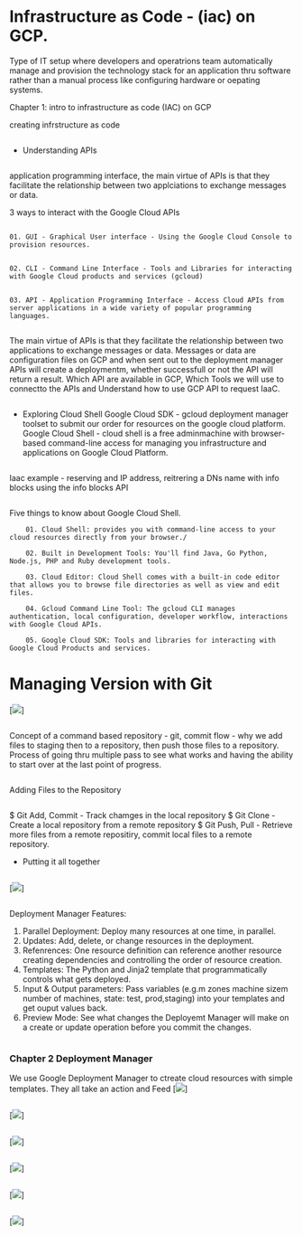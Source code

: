 # Infrastructure as Code - (iac) on GCP. 

Type of IT setup where developers and operatrions team automatically manage and provision the technology stack for an application
thru software rather than a manual process like configuring hardware or oepating systems.

Chapter 1: intro to infrastructure as code (IAC) on GCP

creating infrstructure as code
```
```
* Understanding APIs
```
```
application programming interface, the main virtue of APIs is that they facilitate the relationship between two applciations to exchange messages or data.

3 ways to interact with the Google Cloud APIs
```
```
    01. GUI - Graphical User interface - Using the Google Cloud Console to provision resources.
```
```
    02. CLI - Command Line Interface - Tools and Libraries for interacting with Google Cloud products and services (gcloud)
```
```
    03. API - Application Programming Interface - Access Cloud APIs from server applications in a wide variety of popular programming languages.
```
```
The main virtue of APIs is that they facilitate the relationship between two applications to exchange messages or data. 
Messages or data are configuration files on GCP and when sent out to the deployment manager APIs will create a deploymentm, whether successfull or not the API will return a result. 
Which API are available in GCP, Which Tools we will use to connectto the APIs and Understand how to use GCP API to request IaaC. 
```
```
* Exploring Cloud Shell
Google Cloud SDK - gcloud deployment manager toolset to submit our order for resources on the google cloud platform.
Google Cloud Shell - cloud shell is a free adminmachine with browser-based command-line access for managing you 
infrastructure and applications on Google Cloud Platform. 
```
```
Iaac example - reserving and IP address, reitrering a DNs name with info blocks using the info blocks API
```
```
Five things to know about Google Cloud Shell.
```
    01. Cloud Shell: provides you with command-line access to your cloud resources directly from your browser./
```
```
    02. Built in Development Tools: You'll find Java, Go Python, Node.js, PHP and Ruby development tools.
```
```
    03. Cloud Editor: Cloud Shell comes with a built-in code editor that allows you to browse file directories as well as view and edit files. 
```
```
    04. Gcloud Command Line Tool: The gcloud CLI manages authentication, local configuration, developer workflow, interactions with Google Cloud APIs. 
```
```
    05. Google Cloud SDK: Tools and libraries for interacting with Google Cloud Products and services.
```
# Managing Version with Git

[<img src="https://github.com/cgpeanut/gcp-deployment-manager/blob/main/data/git_flow.png">]

```
```
Concept of a command based repository - git, commit flow - why we add files to staging then to a repository, then push those files to a repository. 
Process of going thru multiple pass to see what works and having the ability to start over at the last point of progress. 
```
```
Adding Files to the  Repository
```
```
$ Git Add, Commit - Track chamges in the local repository
$ Git Clone - Create a local repository from a remote repository
$ Git Push, Pull - Retrieve more files from a remote repositiry, commit local files to a remote repository.

* Putting it all together
```
```
[<img src="https://github.com/cgpeanut/gcp-deployment-manager/blob/main/data/deployment-flow.png">]
```
```
Deployment Manager Features:
1. Parallel Deployment: Deploy many resources at one time, in parallel.
2. Updates: Add, delete, or change resources in the deployment.
3. Refenrences: One resource definition can reference another resource creating dependencies 
 and controlling the order of resource creation.
4. Templates: The Python and Jinja2 template that programmatically controls what gets deployed. 
5. Input & Output parameters: Pass variables (e.g.m zones machine sizem number of machines, state: test, prod,staging) into your templates and get ouput values back.
6. Preview Mode: See what changes the Deployemt Manager will make on a create or update operation before you commit the changes. 
```
```

### Chapter 2 Deployment Manager 
We use Google Deployment Manager to ctreate cloud resources with simple templates.
They all take an action and Feed
[<img src="https://github.com/cgpeanut/gcp-deployment-manager/blob/main/data/deployment-mgr-config-template-ex1.png">]
```
```
[<img src="https://github.com/cgpeanut/gcp-deployment-manager/blob/main/data/deployment-mgr-config-template-ex2.png">]
```
```
[<img src="https://github.com/cgpeanut/gcp-deployment-manager/blob/main/data/git_flow.png">]
```
```
[<img src="https://github.com/cgpeanut/gcp-deployment-manager/blob/main/data/deployment-flow.png">]

```
```
[<img src="https://github.com/cgpeanut/gcp-deployment-manager/blob/main/data/gcp-deployment-manager-configuration-template.png">]
```
```
[<img src="https://github.com/cgpeanut/gcp-deployment-manager/blob/main/data/gcp-ready2deploy.png">]
```
```